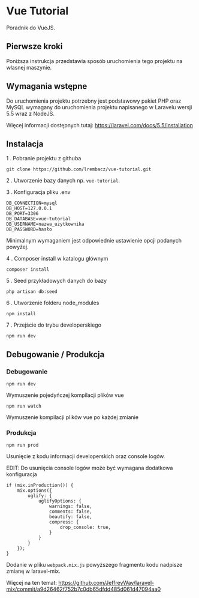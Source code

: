 # Vue Tutorial

Poradnik do VueJS.

## Pierwsze kroki

Poniższa instrukcja przedstawia sposób uruchomienia tego projektu na własnej maszynie.

## Wymagania wstępne

Do uruchomienia projektu potrzebny jest podstawowy pakiet PHP oraz MySQL wymagany do uruchomienia projektu napisanego w Laravelu wersji 5.5 wraz z NodeJS.

Więcej informacji dostępnych tutaj: https://laravel.com/docs/5.5/installation

## Instalacja

1 . Pobranie projektu z githuba

```
git clone https://github.com/lrembacz/vue-tutorial.git
```

2 . Utworzenie bazy danych np. `vue-tutorial`.

3 . Konfiguracja pliku .env
```
DB_CONNECTION=mysql
DB_HOST=127.0.0.1
DB_PORT=3306
DB_DATABASE=vue-tutorial
DB_USERNAME=nazwa_użytkownika
DB_PASSWORD=hasło
```
Minimalnym wymaganiem jest odpowiednie ustawienie opcji podanych powyżej.

4 . Composer install w katalogu głównym

```
composer install
```

5 . Seed przykładowych danych do bazy

```
php artisan db:seed
```

6 . Utworzenie folderu node_modules

```
npm install
```

7 . Przejście do trybu developerskiego

```
npm run dev
```

## Debugowanie / Produkcja

### Debugowanie

```
npm run dev
```

Wymuszenie pojedyńczej kompilacji plików vue

```
npm run watch
```

Wymuszenie kompilacji plików vue po każdej zmianie

### Produkcja

```
npm run prod
```

Usunięcie z kodu informacji developerskich oraz console logów.

EDIT: Do usunięcia console logów może być wymagana dodatkowa konfiguracja

```
if (mix.inProduction()) {
    mix.options({
        uglify: {
            uglifyOptions: {
                warnings: false,
                comments: false,
                beautify: false,
                compress: {
                    drop_console: true,
                }
            }
        }
    });
}
```
Dodanie w pliku `webpack.mix.js` powyższego fragmentu kodu nadpisze zmianę w laravel-mix.

Więcej na ten temat:
https://github.com/JeffreyWay/laravel-mix/commit/a9d26462f752b7c0db65dfdd485d061d47094aa0
